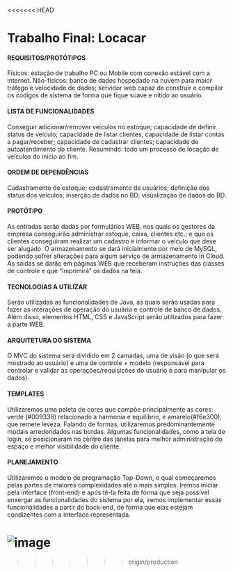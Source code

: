 <<<<<<< HEAD
# Trabalho Final: Locacar
#### REQUISITOS/PROTÓTIPOS
Físicos: estação de trabalho PC ou Mobile com conexão estável com a internet.
Não-físicos: banco de dados hospedado na nuvem para maior tráfego e velocidade de dados; servidor
web capaz de construir e compilar os códigos de sistema de forma que fique suave e nítido ao usuário.
#### LISTA DE FUNCIONALIDADES
Conseguir adicionar/remover veículos no estoque; capacidade de definir status de veículo; capacidade
de listar clientes; capacidade de listar contas a pagar/receber; capacidade de cadastrar clientes;
capacidade de autoatendimento do cliente. Resumindo: todo um processo de locação de veículos do
início ao fim.
#### ORDEM DE DEPENDÊNCIAS
Cadastramento de estoque; cadastramento de usuários; definição dos status dos veículos; inserção de
dados no BD; visualização de dados do BD.
#### PROTÓTIPO
As entradas serão dadas por formulários WEB, nos quais os gestores da empresa conseguirão
administrar estoque, caixa, clientes etc.; e que os clientes conseguiram realizar um cadastro e
informar o veículo que deve ser alugado.
O armazenamento se dará inicialmente por meio de MySQL, podendo sofrer alterações para algum
serviço de armazenamento in Cloud.
As saídas se darão em páginas WEB que receberam instruções das classes de controle e que
“imprimirá” os dados na tela.
#### TECNOLOGIAS A UTILIZAR
Serão utilizadas as funcionalidades de Java, as quais serão usadas para fazer as interações de
operação do usuário e controle de banco de dados. Além disso, elementos HTML, CSS e JavaScript
serão utilizados para fazer a parte WEB.
#### ARQUITETURA DO SISTEMA
O MVC do sistema será dividido em 2 camadas, uma de visão (o que será mostrado ao usuário) e uma
de controle + modelo (responsável para controlar e validar as operações/requisições do usuário e para
manipular os dados).
#### TEMPLATES
Utilizaremos uma paleta de cores que compõe principalmente as cores: verde (#009338) relacionado à
harmonia e equilíbrio, e amarelo(#f6e300), que remete leveza. Falando de formas, utilizaremos
predominantemente modais arredondados nas bordas. Algumas funcionalidades, como a tela de login,
se posicionaram no centro das janelas para melhor administração do espaço e melhor visibilidade do
cliente.
#### PLANEJAMENTO
Utilizaremos o modelo de programação Top-Down, o qual começaremos pelas partes de maiores
complexidades até o mais simples. Iremos iniciar pela interface (front-end) e após tê-la feita de forma
que seja possível enxergar as funcionalidades do sistema por ela, iremos implementar essas
funcionalidades a partir do back-end, de forma que elas estejam condizentes com a interface
representada.



![image](https://user-images.githubusercontent.com/82380592/198911067-c16e01c5-1891-4cc8-88c2-d3b48253f9dc.png)
=======

>>>>>>> origin/production
